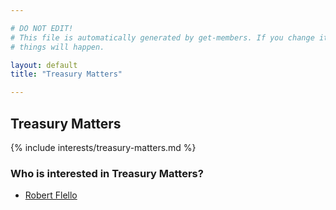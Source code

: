 ```yaml
---

# DO NOT EDIT!
# This file is automatically generated by get-members. If you change it, bad
# things will happen.

layout: default
title: "Treasury Matters"

---
```


## Treasury Matters

{% include interests/treasury-matters.md %}

### Who is interested in Treasury Matters?


* [Robert Flello](/members/robert-flello.html)

